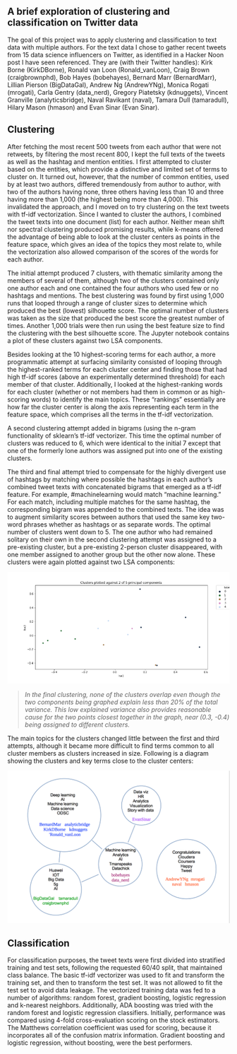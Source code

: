 
## A brief exploration of clustering and classification on Twitter data

The goal of this project was to apply clustering and classification to text data with multiple authors. For the text data I chose to gather recent tweets from 15 data science influencers on Twitter, as identified in a Hacker Noon post I have seen referenced. They are (with their Twitter handles): Kirk Borne (KirkDBorne), Ronald van Loon (Ronald_vanLoon), Craig Brown (craigbrownphd), Bob Hayes (bobehayes), Bernard Marr (BernardMarr), Lillian Pierson (BigDataGal), Andrew Ng (AndrewYNg), Monica Rogati (mrogati), Carla Gentry (data_nerd), Gregory Piatetsky (kdnuggets), Vincent Granville (analyticsbridge), Naval Ravikant (naval), Tamara Dull (tamaradull), Hilary Mason (hmason) and Evan Sinar (Evan Sinar).

## Clustering

After fetching the most recent 500 tweets from each author that were not retweets, by filtering the most recent 800, I kept the full texts of the tweets as well as the hashtag and mention entities. I first attempted to cluster based on the entities, which provide a distinctive and limited set of terms to cluster on. It turned out, however, that the number of common entities, used by at least two authors, differed tremendously from author to author, with two of the authors having none, three others having less than 10 and three having more than 1,000 (the highest being more than 4,000). This invalidated the approach, and I moved on to try clustering on the text tweets with tf-idf vectorization. Since I wanted to cluster the authors, I combined the tweet texts into one document (list) for each author. Neither mean shift nor spectral clustering produced promising results, while k-means offered the advantage of being able to look at the cluster centers as points in the feature space, which gives an idea of the topics they most relate to, while the vectorization also allowed comparison of the scores of the words for each author.

The initial attempt produced 7 clusters, with thematic similarity among the members of several of them, although two of the clusters contained only one author each and one contained the four authors who used few or no hashtags and mentions. The best clustering was found by first using 1,000 runs that looped through a range of cluster sizes to determine which produced the best (lowest) silhouette score. The optimal number of clusters was taken as the size that produced the best score the greatest number of times. Another 1,000 trials were then run using the best feature size to find the clustering with the best silhouette score. The Jupyter notebook contains a plot of these clusters against two LSA components.

Besides looking at the 10 highest-scoring terms for each author, a more programmatic attempt at surfacing similarity consisted of looping through the highest-ranked terms for each cluster center and finding those that had high tf-idf scores (above an experimentally determined threshold) for each member of that cluster. Additionally, I looked at the highest-ranking words for each cluster (whether or not members had them in common or as high-scoring words) to identify the main topics. These “rankings” essentially are how far the cluster center is along the axis representing each term in the feature space, which comprises all the terms in the tf-idf vectorization.

A second clustering attempt added in bigrams (using the n-gram functionality of sklearn’s tf-idf vectorizer. This time the optimal number of clusters was reduced to 6, which were identical to the initial 7 except that one of the formerly lone authors was assigned put into one of the existing clusters.

The third and final attempt tried to compensate for the highly divergent use of hashtags by matching where possible the hashtags in each author’s combined tweet texts with concatenated bigrams  that emerged as a tf-idf feature. For example, #machinelearning would match “machine learning.” For each match, including multiple matches for the same hashtag, the corresponding bigram was appended to the combined texts. The idea was to augment similarity scores between authors that used the same key two-word phrases whether as hashtags or as separate words. The optimal number of clusters went down to 5. The one author who had remained solitary on their own in the second clustering attempt was assigned to a pre-existing cluster, but a pre-existing 2-person cluster disappeared, with one member assigned to another group but the other now alone. These clusters were again plotted against two LSA components:

![‘clustering plot’](cluster_plot.png)
> *In the final clustering, none of the clusters overlap even though the two components being graphed explain less than 20% of the total variance. This low explained variance also provides reasonable cause for the two points closest together in the graph, near (0.3, -0.4) being assigned to different clusters.*

The main topics for the clusters changed little between the first and third attempts, although it became more difficult to find terms common to all cluster members as clusters increased in size. Following is a diagram showing the clusters and key terms close to the cluster centers:

![‘diagram showing final clusters’](clusters.png)

## Classification  
For classification purposes, the tweet texts were first divided into stratified training and test sets, following the requested 60/40 split, that maintained class balance. The basic tf-idf vectorizer was used to fit and transform the training set, and then to transform the test set. It was not allowed to fit the test set to avoid data leakage. The vectorized training data was fed to a number of algorithms: random forest, gradient boosting, logistic regression and k-nearest neighbors. Additionally, ADA boosting was tried with the random forest and logistic regression classifiers. Initially, performance was compared using 4-fold cross-evaluation scoring on the stock estimators. The Matthews correlation coefficient was used for scoring, because it incorporates all of the confusion matrix information. Gradient boosting and logistic regression, without boosting, were the best performers.
